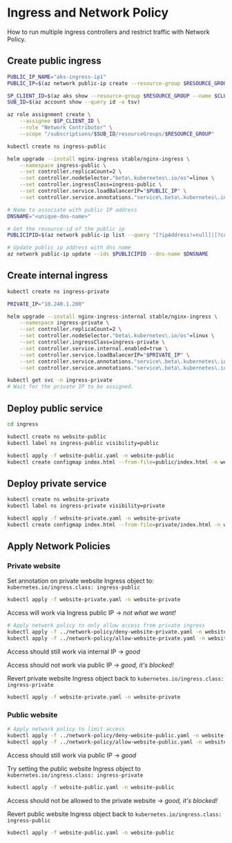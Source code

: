 Ingress and Network Policy
==========================

How to run multiple ingress controllers and restrict traffic with Network Policy.

Create public ingress
---------------------

```sh
PUBLIC_IP_NAME="aks-ingress-ip1"
PUBLIC_IP=$(az network public-ip create --resource-group $RESOURCE_GROUP --name $PUBLIC_IP_NAME --sku Standard --allocation-method static --query publicIp.ipAddress -o tsv)

SP_CLIENT_ID=$(az aks show --resource-group $RESOURCE_GROUP --name $CLUSTER --query "identity.principalId" -o tsv)
SUB_ID=$(az account show --query id -o tsv)

az role assignment create \
    --assignee $SP_CLIENT_ID \
    --role "Network Contributor" \
    --scope "/subscriptions/$SUB_ID/resourceGroups/$RESOURCE_GROUP"

kubectl create ns ingress-public

helm upgrade --install nginx-ingress stable/nginx-ingress \
    --namespace ingress-public \
    --set controller.replicaCount=2 \
    --set controller.nodeSelector."beta\.kubernetes\.io/os"=linux \
    --set controller.ingressClass=ingress-public \
    --set controller.service.loadBalancerIP="$PUBLIC_IP" \
    --set controller.service.annotations."service\.beta\.kubernetes\.io/azure-load-balancer-resource-group"=$RESOURCE_GROUP

# Name to associate with public IP address
DNSNAME="<unique-dns-name>"

# Get the resource-id of the public ip
PUBLICIPID=$(az network public-ip list --query "[?ipAddress!=null]|[?contains(ipAddress, '$PUBLIC_IP')].[id]" --output tsv)

# Update public ip address with dns name
az network public-ip update --ids $PUBLICIPID --dns-name $DNSNAME
```

Create internal ingress
-----------------------

```sh
kubectl create ns ingress-private

PRIVATE_IP="10.240.1.200"

helm upgrade --install nginx-ingress-internal stable/nginx-ingress \
    --namespace ingress-private \
    --set controller.replicaCount=2 \
    --set controller.nodeSelector."beta\.kubernetes\.io/os"=linux \
    --set controller.ingressClass=ingress-private \
    --set controller.service.internal.enabled=true \
    --set controller.service.loadBalancerIP="$PRIVATE_IP" \
    --set controller.service.annotations."service\.beta\.kubernetes\.io/azure-load-balancer-resource-group"=$RESOURCE_GROUP \
    --set controller.service.annotations."service\.beta\.kubernetes\.io/azure-load-balancer-internal"=true

kubectl get svc -n ingress-private
# Wait for the private IP to be assigned.
```

Deploy public service
---------------------

```sh
cd ingress

kubectl create ns website-public
kubectl label ns ingress-public visibility=public

kubectl apply -f website-public.yaml -n website-public
kubectl create configmap index.html --from-file=public/index.html -n website-public
```

Deploy private service
-----------------------

```sh
kubectl create ns website-private
kubectl label ns ingress-private visibility=private

kubectl apply -f website-private.yaml -n website-private
kubectl create configmap index.html --from-file=private/index.html -n website-private
```

Apply Network Policies
----------------------

### Private website

Set annotation on private website Ingress object to: `kubernetes.io/ingress.class: ingress-public`

```sh
kubectl apply -f website-private.yaml -n website-private
```

Access will work via Ingress public IP -> *not what we want!*

```sh
# Apply network policy to only allow access from private ingress
kubectl apply -f ../network-policy/deny-website-private.yaml -n website-private
kubectl apply -f ../network-policy/allow-website-private.yaml -n website-private
```

Access should still work via internal IP -> *good*

Access should not work via public IP -> *good, it's blocked!*

Revert private website Ingress object back to `kubernetes.io/ingress.class: ingress-private`

```sh
kubectl apply -f website-private.yaml -n website-private
```

### Public website

```sh
# Apply network policy to limit access
kubectl apply -f ../network-policy/deny-website-public.yaml -n website-public
kubectl apply -f ../network-policy/allow-website-public.yaml -n website-public
```

Access should still work via public IP -> *good*

Try setting the public website Ingress object to `kubernetes.io/ingress.class: ingress-private`

```sh
kubectl apply -f website-public.yaml -n website-public
```

Access should not be allowed to the private website -> *good, it's blocked!*

Revert public website Ingress object back to `kubernetes.io/ingress.class: ingress-public`

```sh
kubectl apply -f website-public.yaml -n website-public
```
